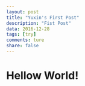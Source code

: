 ```yaml
---
layout: post
title: "Yuxin's First Post"
description: "Fist Post"
data: 2016-12-28
tags: [try]
comments: ture
share: false
---
```


# Hellow World!

